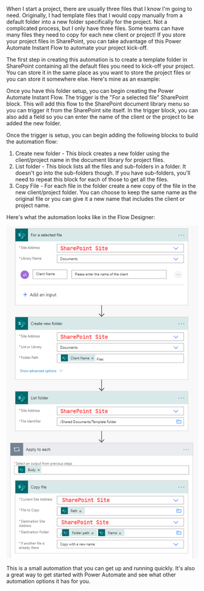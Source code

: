 When I start a project, there are usually three files that I know I'm going to need. Originally, I had template files that I would copy manually from a default folder into a new folder specifically for the project. Not a complicated process, but I only have three files. Some teams can have many files they need to copy for each new client or project! If you store your project files in SharePoint, you can take advantage of this Power Automate Instant Flow to automate your project kick-off.

The first step in creating this automation is to create a template folder in SharePoint containing all the default files you need to kick-off your project. You can store it in the same place as you want to store the project files or you can store it somewhere else. Here's mine as an example:

<Insert Picture>

Once you have this folder setup, you can begin creating the Power Automate Instant Flow. The trigger is the "For a selected file" SharePoint block. This will add this flow to the SharePoint document library menu so you can trigger it from the SharePoint site itself. In the trigger block, you can also add a field so you can enter the name of the client or the project to be added the new folder.

Once the trigger is setup, you can begin adding the following blocks to build the automation flow:

1. Create new folder - This block creates a new folder using the client/project name in the document library for project files.
2. List folder - This block lists all the files and sub-folders in a folder. It doesn't go into the sub-folders though. If you have sub-folders, you'll need to repeat this block for each of those to get all the files.
3. Copy File - For each file in the folder create a new copy of the file in the new client/project folder. You can choose to keep the same name as the original file or you can give it a new name that includes the client or project name.

Here's what the automation looks like in the Flow Designer:

![View of automation in Flow Designer](Flow.png)

This is a small automation that you can get up and running quickly. It's also a great way to get started with Power Automate and see what other automation options it has for you.